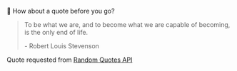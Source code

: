 📣 How about a quote before you go?

> To be what we are, and to become what we are capable of becoming, is the only end of life.
>
> <p>- Robert Louis Stevenson</p>

Quote requested from [Random Quotes API](https://github.com/lukePeavey/quotable)
